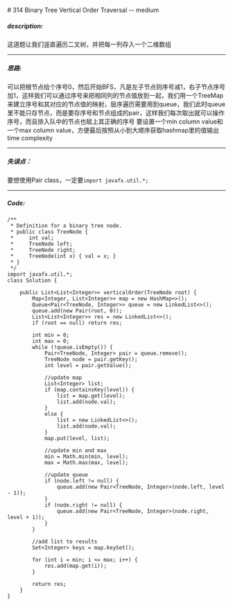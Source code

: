 \# 314 Binary Tree Vertical Order Traversal -- medium
##### description:
这道题让我们竖直遍历二叉树，并把每一列存入一个二维数组
****************
##### 思路:
可以把根节点给个序号0，然后开始BFS，凡是左子节点则序号减1，右子节点序号加1，这样我们可以通过序号来把相同列的节点值放到一起，我们用一个TreeMap来建立序号和其对应的节点值的映射，层序遍历需要用到queue，我们此时queue里不能只存节点，而是要存序号和节点组成的pair，这样我们每次取出就可以操作序号，而且排入队中的节点也赋上其正确的序号
要设置一个min column value和一个max column value，方便最后按照从小到大顺序获取hashmap里的值输出
time complexity
**********
##### 失误点：
要想使用Pair class，一定要`import javafx.util.*;`
********
##### Code:
```
/**
 * Definition for a binary tree node.
 * public class TreeNode {
 *     int val;
 *     TreeNode left;
 *     TreeNode right;
 *     TreeNode(int x) { val = x; }
 * }
 */
import javafx.util.*;
class Solution {

    public List<List<Integer>> verticalOrder(TreeNode root) {
        Map<Integer, List<Integer>> map = new HashMap<>();
        Queue<Pair<TreeNode, Integer>> queue = new LinkedList<>();
        queue.add(new Pair(root, 0));
        List<List<Integer>> res = new LinkedList<>();
        if (root == null) return res;

        int min = 0;
        int max = 0;
        while (!queue.isEmpty()) {
            Pair<TreeNode, Integer> pair = queue.remove();
            TreeNode node = pair.getKey();
            int level = pair.getValue();

            //update map
            List<Integer> list;
            if (map.containsKey(level)) {
                list = map.get(level);
                list.add(node.val);
            }
            else {
                list = new LinkedList<>();
                list.add(node.val);
            }
            map.put(level, list);

            //update min and max
            min = Math.min(min, level);
            max = Math.max(max, level);

            //update queue
            if (node.left != null) {
                queue.add(new Pair<TreeNode, Integer>(node.left, level - 1));
            }
            if (node.right != null) {
                queue.add(new Pair<TreeNode, Integer>(node.right, level + 1));
            }            
        }

        //add list to results
        Set<Integer> keys = map.keySet();   

        for (int i = min; i <= max; i++) {
            res.add(map.get(i));
        }

        return res;
    }
}
```
